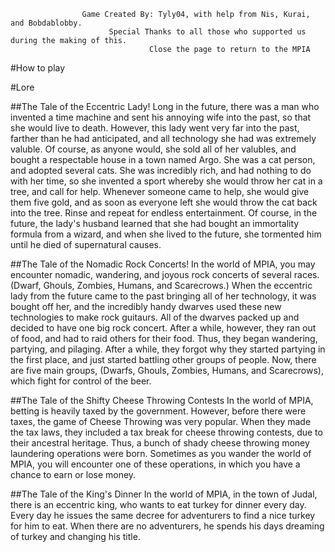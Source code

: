                     Game Created By: Tyly04, with help from Nis, Kurai, and Bobdablobby.
                          Special Thanks to all those who supported us during the making of this.
                                   Close the page to return to the MPIA

#How to play

#Lore

##The Tale of the Eccentric Lady!
Long in the future, there was a man who invented a time machine and sent his annoying wife into the past, so that she would live to death. However, this lady went very far into the past, farther than he had anticipated, and all technology she had was extremely valuble. Of course, as anyone would, she sold all of her valubles, and bought a respectable house in a town named Argo. She was a cat person, and adopted several cats. She was incredibly rich, and had nothing to do with her time, so she invented a sport whereby she would throw her cat in a tree, and call for help. Whenever someone came to help, she would give them five gold, and as soon as everyone left she would throw the cat back into the tree. Rinse and repeat for endless entertainment. Of course, in the future, the lady's husband learned that she had bought an immortality formula from a wizard, and when she lived to the future, she tormented him until he died of supernatural causes.

##The Tale of the Nomadic Rock Concerts!
In the world of MPIA, you may encounter nomadic, wandering, and joyous rock concerts of several races. (Dwarf, Ghouls, Zombies, Humans, and Scarecrows.) When the eccentric lady from the future came to the past bringing all of her technology, it was bought off her, and the incredibly handy dwarves used these new technologies to make rock guitaurs. All of the dwarves packed up and decided to have one big rock concert. After a while, however, they ran out of food, and had to raid others for their food. Thus, they began wandering, partying, and pilaging. After a while, they forgot why they started partying in the first place, and just started battling other groups of people. Now, there are five main groups, (Dwarfs, Ghouls, Zombies, Humans, and Scarecrows), which fight for control of the beer.

##The Tale of the Shifty Cheese Throwing Contests
In the world of MPIA, betting is heavily taxed by the government. However, before there were taxes, the game of Cheese Throwing was very popular. When they made the tax laws, they included a tax break for cheese throwing contests, due to their ancestral heritage. Thus, a bunch of shady cheese throwing money laundering operations were born. Sometimes as you wander the world of MPIA, you will encounter one of these operations, in which you have a chance to earn or lose money.

##The Tale of the King's Dinner
In the world of MPIA, in the town of Judal, there is an eccentric king, who wants to eat turkey for dinner every day. Every day he issues the same decree for adventurers to find a nice turkey for him to eat. When there are no adventurers, he spends his days dreaming of turkey and changing his title. 
